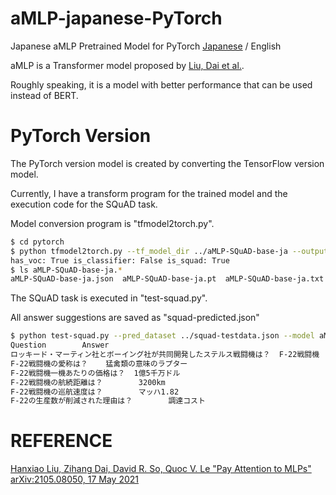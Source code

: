 # aMLP-japanese-PyTorch

Japanese aMLP Pretrained Model for PyTorch [Japanese](README.md) / English

aMLP is a Transformer model proposed by [Liu, Dai et al.](Https://arxiv.org/abs/2105.08050).

Roughly speaking, it is a model with better performance that can be used instead of BERT.


# PyTorch Version



The PyTorch version model is created by converting the TensorFlow version model.

Currently, I have a transform program for the trained model and the execution code for the SQuAD task.

Model conversion program is "tfmodel2torch.py".

```sh
$ cd pytorch
$ python tfmodel2torch.py --tf_model_dir ../aMLP-SQuAD-base-ja --output aMLP-SQuAD-base-ja.pt
has_voc: True is_classifier: False is_squad: True
$ ls aMLP-SQuAD-base-ja.*
aMLP-SQuAD-base-ja.json  aMLP-SQuAD-base-ja.pt  aMLP-SQuAD-base-ja.txt
```

The SQuAD task is executed in "test-squad.py".

All answer suggestions are saved as "squad-predicted.json"

```sh
$ python test-squad.py --pred_dataset ../squad-testdata.json --model aMLP-SQuAD-base-ja.pt
Question        Answer
ロッキード・マーティン社とボーイング社が共同開発したステルス戦闘機は？  F-22戦闘機
F-22戦闘機の愛称は？    猛禽類の意味のラプター
F-22戦闘機一機あたりの価格は？  1億5千万ドル
F-22戦闘機の航続距離は？        3200km
F-22戦闘機の巡航速度は？        マッハ1.82
F-22の生産数が削減された理由は？        調達コスト
```



# REFERENCE

[Hanxiao Liu, Zihang Dai, David R. So, Quoc V. Le "Pay Attention to MLPs"  arXiv:2105.08050, 17 May 2021](https://arxiv.org/abs/2105.08050)
